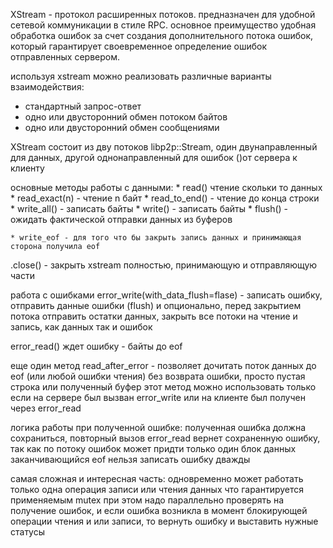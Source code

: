 XStream - протокол расширенных потоков. предназначен для удобной сетевой коммуникации в стиле RPC. основное преимущество удобная обработка ошибок за счет создания дополнительного потока ошибок, который гарантирует своевременное определение ошибок отправленных сервером.

используя xstream можно реализовать различные варианты взаимодействия:
* стандартный запрос-ответ
* одно или двусторонний обмен потоком байтов
* одно или двусторонний обмен сообщениями

XStream состоит из дву потоков libp2p::Stream, один двунаправленный для данных, другой однонаправленный для ошибок ()от сервера к клиенту

основные методы работы с данными:
    * read()  чтение скольки то данных
    * read_exact(n) - чтение n байт
    * read_to_end() - чтение  до конца строки
    * write_all() - записать байты
    * write() - записать байты
    * flush() - ожидать фактической отправки данных из буферов

    * write_eof - для того что бы закрыть запись данных и принимающая сторона получила eof

.close() - закрыть xstream полностью, принимающую и отправляющую части

работа с ошибками
error_write(with_data_flush=flase) - записать ошибку, отправить данные ошибки (flush) и опционально, перед закрытием потока отправить остатки данных, закрыть все потоки на чтение и запись, как данных так и ошибок

error_read() ждет ошибку - байты до eof



еще один метод read_after_error - позволяет дочитать поток данных до eof (или любой ошибки чтения) без возврата ошибки, просто пустая строка или полученный буфер
этот метод можно использовать только если на сервере был вызван error_write
или на клиенте был получен через error_read


логика работы при полученной ошибке:
полученная ошибка должна сохраниться,
повторный вызов error_read вернет сохраненную ошибку, так как по потоку ошибок может придти только один блок данных заканчивающийся eof
нельзя записать ошибку дважды


самая сложная и интересная часть:
одновременно  может работать только одна операция записи или чтения данных что гарантируется применяемым mutex
при этом надо параллельно проверять на получение ошибок, и если ошибка возникла в момент блокирующей операции чтения и или записи, то вернуть ошибку и выставить нужные статусы





